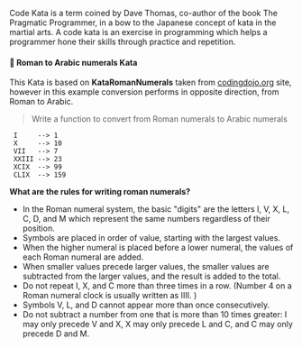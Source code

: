 Code Kata is a term coined by Dave Thomas, co-author of the book The Pragmatic Programmer, in a bow to the Japanese concept of kata in the martial arts. A code kata is an exercise in programming which helps a programmer hone their skills through practice and repetition.

#### :1234: Roman to Arabic numerals Kata

This Kata is based on **KataRomanNumerals** taken from [codingdojo.org](http://codingdojo.org) site, however in this example conversion performs in opposite direction, from Roman to Arabic.

>Write a function to convert from Roman numerals to Arabic numerals

     I     --> 1
     X     --> 10
     VII   --> 7
     XXIII --> 23
     XCIX  --> 99
     CLIX  --> 159
     
**What are the rules for writing roman numerals?**

* In the Roman numeral system, the basic "digits" are the letters I, V, X, L, C, D, and M which represent the same numbers regardless of their position.
* Symbols are placed in order of value, starting with the largest values.
* When the higher numeral is placed before a lower numeral, the values of each Roman numeral are added.
* When smaller values precede larger values, the smaller values are subtracted from the larger values, and the result is added to the total.
* Do not repeat I, X, and C more than three times in a row. (Number 4 on a Roman numeral clock is usually written as IIII. )
* Symbols V, L, and D cannot appear more than once consecutively.
* Do not subtract a number from one that is more than 10 times greater: I may only precede V and X, X may only precede L and C, and C may only precede D and M.


